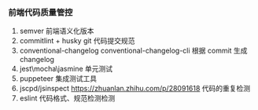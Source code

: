 ### 前端代码质量管控
1. semver 前端语义化版本
2. commitlint + husky git 代码提交规范
3. conventional-changelog conventional-changelog-cli 根据 commit 生成changelog
4. jest\mocha\jasmine  单元测试
5. puppeteer  集成测试工具
6. jscpd/jsinspect  https://zhuanlan.zhihu.com/p/28091618  代码的重复检测
7. eslint 代码格式、规范检测检测